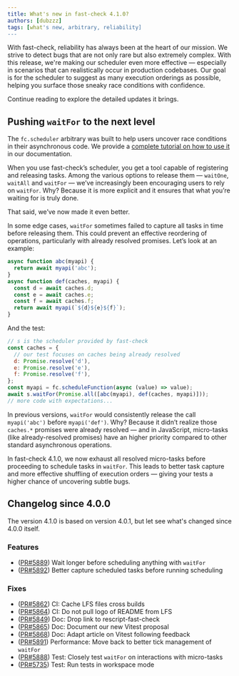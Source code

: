 ```yaml
---
title: What's new in fast-check 4.1.0?
authors: [dubzzz]
tags: [what's new, arbitrary, reliability]
---
```


With fast-check, reliability has always been at the heart of our mission. We strive to detect bugs that are not only rare but also extremely complex. With this release, we're making our scheduler even more effective — especially in scenarios that can realistically occur in production codebases. Our goal is for the scheduler to suggest as many execution orderings as possible, helping you surface those sneaky race conditions with confidence.

Continue reading to explore the detailed updates it brings.

<!--truncate-->

## Pushing `waitFor` to the next level

The `fc.scheduler` arbitrary was built to help users uncover race conditions in their asynchronous code. We provide a [complete tutorial on how to use it](/docs/tutorials/detect-race-conditions/) in our documentation.

When you use fast-check’s scheduler, you get a tool capable of registering and releasing tasks. Among the various options to release them — `waitOne`, `waitAll` and `waitFor` — we’ve increasingly been encouraging users to rely on `waitFor`. Why? Because it is more explicit and it ensures that what you’re waiting for is truly done.

That said, we’ve now made it even better.

In some edge cases, `waitFor` sometimes failed to capture all tasks in time before releasing them. This could prevent an effective reordering of operations, particularly with already resolved promises. Let’s look at an example:

```js
async function abc(myapi) {
  return await myapi('abc');
}
async function def(caches, myapi) {
  const d = await caches.d;
  const e = await caches.e;
  const f = await caches.f;
  return await myapi(`${d}${e}${f}`);
}
```

And the test:

```js
// s is the scheduler provided by fast-check
const caches = {
  // our test focuses on caches being already resolved
  d: Promise.resolve('d'),
  e: Promise.resolve('e'),
  f: Promise.resolve('f'),
};
const myapi = fc.scheduleFunction(async (value) => value);
await s.waitFor(Promise.all([abc(myapi), def(caches, myapi)]));
// more code with expectations...
```

In previous versions, `waitFor` would consistently release the call `myapi('abc')` before `myapi('def')`. Why? Because it didn’t realize those `caches.*` promises were already resolved — and in JavaScript, micro-tasks (like already-resolved promises) have an higher priority compared to other standard asynchronous operations.

In fast-check 4.1.0, we now exhaust all resolved micro-tasks before proceeding to schedule tasks in `waitFor`. This leads to better task capture and more effective shuffling of execution orders — giving your tests a higher chance of uncovering subtle bugs.

## Changelog since 4.0.0

The version 4.1.0 is based on version 4.0.1, but let see what's changed since 4.0.0 itself.

### Features

- ([PR#5889](https://github.com/dubzzz/fast-check/pull/5889)) Wait longer before scheduling anything with `waitFor`
- ([PR#5892](https://github.com/dubzzz/fast-check/pull/5892)) Better capture scheduled tasks before running scheduling

### Fixes

- ([PR#5862](https://github.com/dubzzz/fast-check/pull/5862)) CI: Cache LFS files cross builds
- ([PR#5864](https://github.com/dubzzz/fast-check/pull/5864)) CI: Do not pull logo of README from LFS
- ([PR#5849](https://github.com/dubzzz/fast-check/pull/5849)) Doc: Drop link to rescript-fast-check
- ([PR#5865](https://github.com/dubzzz/fast-check/pull/5865)) Doc: Document our new Vitest proposal
- ([PR#5868](https://github.com/dubzzz/fast-check/pull/5868)) Doc: Adapt article on Vitest following feedback
- ([PR#5891](https://github.com/dubzzz/fast-check/pull/5891)) Performance: Move back to better tick management of `waitFor`
- ([PR#5888](https://github.com/dubzzz/fast-check/pull/5888)) Test: Closely test `waitFor` on interactions with micro-tasks
- ([PR#5735](https://github.com/dubzzz/fast-check/pull/5735)) Test: Run tests in workspace mode
